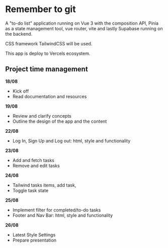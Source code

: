 # Remember to git

A "to-do list" application running on Vue 3 with the composition API, Pinia as a state management tool, vue router, vite and lastly Supabase running on the backend.

CSS framework TailwindCSS will be used.

This app is deploy to Vercels ecosystem.

## Project time management

**18/08**
- Kick off
- Read documentation and resources

**19/08**
- Review and clarify concepts
- Outline the design of the app and the content

**22/08**
- Log In, Sign Up and Log out: html, style and functionality

**23/08**
- Add and fetch tasks
- Remove and edit tasks

**24/08**
- Tailwind tasks items, add task, 
- Toggle task state

**25/08**
- Implement filter for completed/to-do tasks
- Footer and Nav Bar: html, style and functionality

**26/08**
- Latest Style Settings
- Prepare presentation

<!-- ## Project Setup

```sh
npm install
```

## Set Up your Environment Variables from Supabase located at the root folder of the project

```sh
VITE_SUPABASE_URL
VITE_SUPABASE_ANON_KEY 
```
#### Once you have added your environment variables, head to your .gitIgnore file located at the root folder and uncomment the .env file naming to avoid sharing any private access keys to your database

### Compile and Hot-Reload for Development

```sh
npm run dev
```

### Compile and Minify for Production

```sh
npm run build
``` -->


